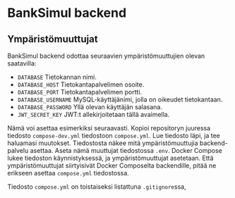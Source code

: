 # BankSimul backend

## Ympäristömuuttujat

BankSimul backend odottaa seuraavien ympäristömuuttujien olevan saatavilla:

- `DATABASE` Tietokannan nimi.
- `DATABASE_HOST` Tietokantapalvelimen osoite.
- `DATABASE_PORT` Tietokantapalvelimen portti.
- `DATABASE_USERNAME` MySQL-käyttäjänimi, jolla on oikeudet tietokantaan.
- `DATABASE_PASSWORD` Yllä olevan käyttäjän salasana.
- `JWT_SECRET_KEY` JWT:t allekirjoitetaan tällä avaimella.

Nämä voi asettaa esimerkiksi seuraavasti. Kopioi repositoryn juuressa tiedosto
`compose-dev.yml` tiedostoon `compose.yml`. Lue tiedosto läpi, ja tee haluamasi
muutokset. Tiedostosta näkee mitä ympäristömuuttujia backend-palvelu asettaa. Aseta
nämä muuttujat tiedostossa `.env`. Docker Compose lukee tiedoston käynnistyksessä,
ja ympäristömuuttujat asetetaan. Että ympäristömuuttujat siirtyisivät Docker Composelta
backendille, pitää ne erikseen asettaa `compose.yml` tiedostossa.

Tiedosto `compose.yml` on toistaiseksi listattuna `.gitignore`ssa,
